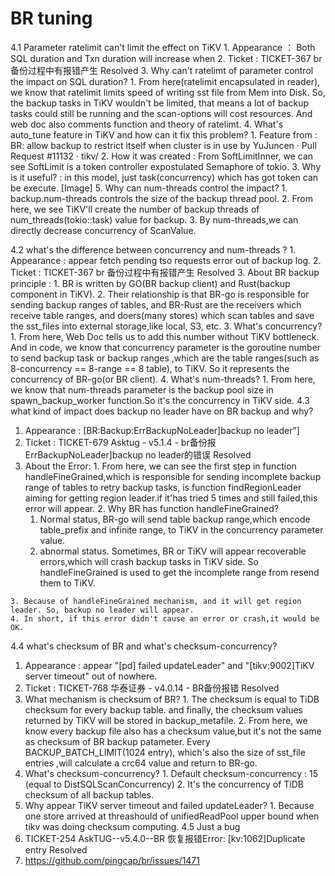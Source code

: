 # BR tuning

4.1 Parameter ratelimit can't limit the effect on TiKV
    1. Appearance ： Both SQL duration and Txn duration will increase when
    2. Ticket : TICKET-367 br 备份过程中有报错产生  Resolved
    3. Why can't ratelimt of parameter control the impact on SQL duration?
      1. From here(ratelimit encapsulated in reader), we know that ratelimit limits speed of writing sst file from Mem into Disk. So, the backup tasks in TiKV wouldn't be limited, that means a lot of backup tasks could still be running and the scan-options will cost resources. And web doc also comments function and theory of ratelimt.
    4. What's auto_tune feature in TiKV and how can it  fix this problem?
      1. Feature from : BR: allow backup to restrict itself when cluster is in use by YuJuncen · Pull Request #11132 · tikv/
      2. How it was created : From SoftLimitInner, we can see SoftLimit is a token controller expostulated Semaphore of tokio.
      3. Why is it useful? : in this model, just task(concurrency) which has got token can be execute.
[Image]
    5. Why can num-threads control the impact?
      1. backup.num-threads controls the size of the backup thread pool.
      2. From here, we see TiKV'll create the number of backup threads of num_threads(tokio::task) value for backup.
      3. By num-threads,we can directly decrease concurrency of ScanValue.

4.2 what's the difference between concurrency and num-threads ?
    1. Appearance : appear fetch pending tso requests error out of backup log.
    2. Ticket : TICKET-367 br 备份过程中有报错产生  Resolved
    3. About BR backup principle :
      1. BR is written by GO(BR backup client) and Rust(backup component in TiKV).
      2. Their relationship is that BR-go is responsible for sending backup ranges of tables, and BR-Rust are the receivers which receive table ranges,  and doers(many stores) which scan tables and save the sst_files into external storage,like local, S3, etc.
      3. What's concurrency?
        1. From here, Web Doc tells us to add this number without TiKV bottleneck. And in code, we know that concurrency parameter is the  goroutine number to send backup task or backup ranges ,which are the table ranges(such as 8-concurrency == 8-range == 8 table), to TiKV. So it represents the concurrency of BR-go(or BR client).
      4. What's num-threads?
        1. From here, we know that num-threads parameter is the backup pool size in spawn_backup_worker function.So it's the concurrency in TiKV side.
4.3 what kind of impact does backup no leader have on BR backup and why?

  1. Appearance : [BR:Backup:ErrBackupNoLeader]backup no leader”]
  2. Ticket : TICKET-679 Asktug - v5.1.4 - br备份报ErrBackupNoLeader]backup no leader的错误   Resolved
  3. About the Error:
    1. From here, we can see the first step in function handleFineGrained,which is responsible for sending incomplete backup range of tables to retry backup tasks, is function findRegionLeader aiming for getting region leader.if it'has tried 5 times and still failed,this error will appear.
    2. Why BR has function handleFineGrained?
      1. Normal status, BR-go will send table backup range,which encode table_prefix and infinite range, to TiKV in the concurrency parameter value.  
      2. abnormal status. Sometimes, BR or TiKV will appear recoverable errors,which will crash backup tasks in TiKV side. So handleFineGrained is used to get the incomplete range from resend them to TiKV.

    3. Because of handleFineGrained mechanism, and it will get region leader. So, backup no leader will appear.
    4. In short, if this error didn't cause an error or crash,it would be OK.
4.4 what's checksum of BR and what's checksum-concurrency?

  1. Appearance : appear "[pd] failed updateLeader" and "[tikv:9002]TiKV server timeout" out of nowhere.
  2. Ticket : TICKET-768 华泰证券 - v4.0.14 - BR备份报错  Resolved
  3. What mechanism is checksum of BR?
    1. The checksum is equal to TiDB checksum for every backup table. and finally, the checksum values returned by TiKV will be stored in backup_metafile.
    2. From here, we know every backup file also has a checksum value,but it's not the same as checksum of BR backup patameter. Every BACKUP_BATCH_LIMIT(1024 entry), which's also the size of sst_file entries ,will calculate a crc64 value and return to BR-go.
  4. What's checksum-concurrency?
    1. Default checksum-concurrency : 15 (equal to DistSQLScanConcurrency)
    2. It's the concurrency of TiDB checksum of all backup tables.
  5. Why appear TiKV server timeout and failed updateLeader?
    1. Because one store arrived at threashould of unifiedReadPool upper bound when tikv was doing checksum computing.
4.5 Just a bug
  1. TICKET-254 AskTUG--v5.4.0--BR 恢复报错Error: [kv:1062]Duplicate entry  Resolved
  2. <https://github.com/pingcap/br/issues/1471>
